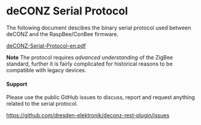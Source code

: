 # deCONZ Serial Protocol

The following document descibes the binary serial protocol used between deCONZ and the RaspBee/ConBee firmware.

[deCONZ-Serial-Protocol-en.pdf](http://www.dresden-elektronik.de/rpi/deconz/deCONZ-Serial-Protocol-en.pdf?ref=gh)

**Note** The protocol requires *advanced understanding* of the ZigBee standard, further it is fairly complicated for historical reasons to be compatible with legacy devices.

#### Support

Please use the public GitHub issues to discuss, report and request anything related to the serial protocol.

https://github.com/dresden-elektronik/deconz-rest-plugin/issues

